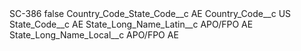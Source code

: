 <?xml version="1.0" encoding="UTF-8"?>
<CustomMetadata xmlns="http://soap.sforce.com/2006/04/metadata" xmlns:xsi="http://www.w3.org/2001/XMLSchema-instance" xmlns:xsd="http://www.w3.org/2001/XMLSchema">
    <label>SC-386</label>
    <protected>false</protected>
    <values>
        <field>Country_Code_State_Code__c</field>
        <value xsi:type="xsd:string">AE</value>
    </values>
    <values>
        <field>Country_Code__c</field>
        <value xsi:type="xsd:string">US</value>
    </values>
    <values>
        <field>State_Code__c</field>
        <value xsi:type="xsd:string">AE</value>
    </values>
    <values>
        <field>State_Long_Name_Latin__c</field>
        <value xsi:type="xsd:string">APO/FPO AE</value>
    </values>
    <values>
        <field>State_Long_Name_Local__c</field>
        <value xsi:type="xsd:string">APO/FPO AE</value>
    </values>
</CustomMetadata>
